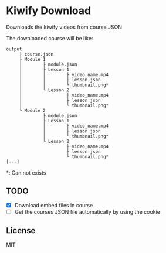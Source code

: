 # Kiwify Download

Downloads the kiwify videos from course JSON

The downloaded course will be like:
```
output
     ├ course.json
     ├ Module 1
     │        ├ module.json
     │        ├ Lesson 1
     │        │        ├ video_name.mp4
     │        │        ├ lesson.json
     │        │        └ thumbnail.png*
     │        └ Lesson 2
     │                 ├ video_name.mp4
     │                 ├ lesson.json
     │                 └ thumbnail.png*
     └ Module 2
              ├ module.json
              ├ Lesson 1
              │        ├ video_name.mp4
              │        ├ lesson.json
              │        └ thumbnail.png*
              └ Lesson 2
                       ├ video_name.mp4
                       ├ lesson.json
                       └ thumbnail.png*
[...]
```
*: Can not exists

## TODO

- [x] Download embed files in course
- [ ] Get the courses JSON file automatically by using the cookie

## License

MIT
